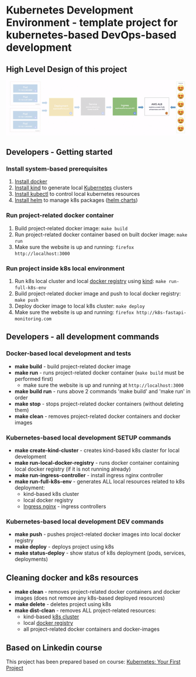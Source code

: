 Kubernetes Development Environment - template project for kubernetes-based DevOps-based development 
==============

## High Level Design of this project

![High Level Design](docs/pictures/high_level_design.png)

## Developers - Getting started


### Install system-based prerequisites
1. [Install docker](https://docs.docker.com/engine/install/)
2. [Install kind](https://kind.sigs.k8s.io/) to generate local [Kubernetes](https://kubernetes.io/) clusters
3. [Install kubectl](https://kubernetes.io/docs/tasks/tools/) to control local kubernetes resources
3. [Install helm](https://helm.sh/docs/intro/install/) to manage k8s packages ([helm charts](https://helm.sh/docs/topics/charts/))

### Run project-related docker container

1. Build project-related docker image: `make build`
2. Run project-related docker container based on built docker image: `make run` 
3. Make sure the website is up and running: `firefox http://localhost:3000`

### Run project inside k8s local environment

1. Run k8s local cluster and local [docker registry](https://docs.docker.com/registry/) using [kind](https://kind.sigs.k8s.io/): `make run-full-k8s-env`
2. Build project-related docker image and push to local docker registry: `make push`
3. Deploy docker image to local k8s cluster: `make deploy`
3. Make sure the website is up and running: `firefox http://k8s-fastapi-monitoring.com`


## Developers - all development commands

### Docker-based local development and tests

* **make build** - build project-related docker image
* **make run** - runs project-related docker container (`make build` must be performed first)
  * make sure the website is up and running at `http://localhost:3000`
* **make build run** - runs above 2 commands 'make build' and 'make run' in order
* **make stop** - stops project-related docker containers (without deleting them)
* **make clean** -  removes project-related docker containers and docker images

### Kubernetes-based local development SETUP commands

* **make create-kind-cluster** - creates kind-based k8s claster for local development
* **make run-local-docker-registry** - runs docker container containing local docker registry (if it is not running already)
* **make run-ingress-controller** - install ingress nginx controller
* **make run-full-k8s-env** - generates ALL local resources related to k8s deployment:
  * kind-based k8s cluster
  * local docker registry
  * [Ingress nginx](https://kind.sigs.k8s.io/docs/user/ingress/#ingress-nginx) - ingress controllers

### Kubernetes-based local development DEV commands

* **make push** - pushes project-related docker images into local docker registry
* **make deploy** - deploys project using k8s
* **make status-deploy** - show status of k8s deployment (pods, services, deployments)


## Cleaning docker and k8s resources

* **make clean** - removes project-related docker containers and docker images (does not remove any k8s-based deployed resources)
* **make delete** - deletes project using k8s
* **make dist-clean** - removes ALL project-related resources:
  * kind-based [k8s cluster](https://www.vmware.com/topics/glossary/content/kubernetes-cluster.html)
  * local [docker registry](https://docs.docker.com/registry/)
  * all project-related docker containers and docker-images

## Based on Linkedin course

This project has been prepared based on course: [Kubernetes: Your First Project](https://www.linkedin.com/learning/kubernetes-your-first-project/your-first-project-on-kubernetes?u=0)
